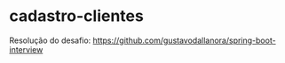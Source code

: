 # cadastro-clientes
Resolução do desafio: https://github.com/gustavodallanora/spring-boot-interview
